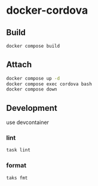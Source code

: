 # docker-cordova

## Build

```zsh
docker compose build
```

## Attach

```zsh
docker compose up -d
docker compose exec cordova bash
docker compose down
```

## Development

use devcontainer

### lint

```zsh
task lint
```

### format

```zsh
taks fmt
```

